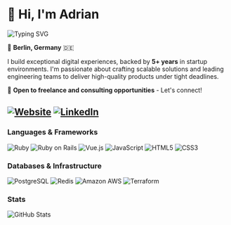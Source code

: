 # 👋 Hi, I'm Adrian

![Typing SVG](https://readme-typing-svg.herokuapp.com?font=Fira+Code&weight=500&size=28&duration=3000&pause=1000&color=2F81F7&center=true&vCenter=true&width=600&lines=Senior+Full+Stack+Engineer;Ruby+on+Rails+Specialist;Building+Digital+Experiences)

 📍 **Berlin, Germany** 🇩🇪

I build exceptional digital experiences, backed by **5+ years** in startup environments. I'm passionate about crafting scalable solutions and leading engineering teams to deliver high-quality products under tight deadlines.

💬 **Open to freelance and consulting opportunities** - Let's connect!

[![Website](https://img.shields.io/badge/Website-FF5722?style=for-the-badge&logo=google-chrome&logoColor=white)](https://adrianisanchez.com)
[![LinkedIn](https://img.shields.io/badge/LinkedIn-0077B5?style=for-the-badge&logo=linkedin&logoColor=white)](https://linkedin.com/in/adrian-isaias-sanchez)
---


### **Languages & Frameworks**

![Ruby](https://img.shields.io/badge/Ruby-CC342D?style=for-the-badge&logo=ruby&logoColor=white)
![Ruby on Rails](https://img.shields.io/badge/Ruby_on_Rails-CC0000?style=for-the-badge&logo=ruby-on-rails&logoColor=white)
![Vue.js](https://img.shields.io/badge/Vue.js-35495E?style=for-the-badge&logo=vuedotjs&logoColor=4FC08D)
![JavaScript](https://img.shields.io/badge/JavaScript-F7DF1E?style=for-the-badge&logo=javascript&logoColor=black)
![HTML5](https://img.shields.io/badge/HTML5-E34F26?style=for-the-badge&logo=html5&logoColor=white)
![CSS3](https://img.shields.io/badge/CSS3-1572B6?style=for-the-badge&logo=css3&logoColor=white)

### **Databases & Infrastructure**

![PostgreSQL](https://img.shields.io/badge/PostgreSQL-316192?style=for-the-badge&logo=postgresql&logoColor=white)
![Redis](https://img.shields.io/badge/Redis-DC382D?style=for-the-badge&logo=redis&logoColor=white)
![Amazon AWS](https://img.shields.io/badge/Amazon_AWS-FF9900?style=for-the-badge&logo=amazonaws&logoColor=white)
![Terraform](https://img.shields.io/badge/Terraform-623CE4?style=for-the-badge&logo=terraform&logoColor=white)

### Stats

![GitHub Stats](https://github-readme-stats-seven-zeta-52.vercel.app/api?username=Lisztos&hide=stars&show_icons=true&theme=react&hide_border=true&hide_rank=true&width=495)
